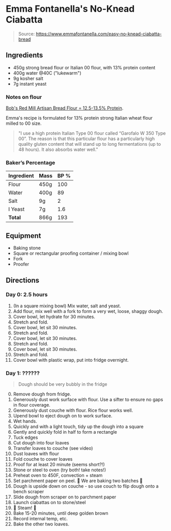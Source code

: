 # Emma Fontanella's No-Knead Ciabatta

> Source: https://www.emmafontanella.com/easy-no-knead-ciabatta-bread

## Ingredients

- 450g strong bread flour or Italian 00 flour, with 13% protein content
- 400g water @40C ("lukewarm")
- 9g kosher salt
- 7g instant yeast

### Notes on flour

[Bob's Red Mill Artisan Bread Flour = 12.5-13.5% Protein](https://support.bobsredmill.com/hc/en-us/articles/26292220612115-What-is-the-protein-content-of-your-flour).

Emma's recipe is formulated for 13% protein strong Italian wheat flour milled to 00 size. 

> "I use a high protein Italian Type 00 flour called “Garofalo W 350 Type 00”. The reason is that this particular flour has a particularly high quality gluten content that will stand up to long fermentations (up to 48 hours). It also absorbs water well."

### Baker’s Percentage

| Ingredient | Mass    | BP %  |
| ---------- | ------- | ----- |
| Flour      | 450g    | 100   |
| Water      | 400g    | 89    |
| Salt       | 9g      | 2     |
| I Yeast    | 7g      | 1.6   |
| **Total**  | 866g    | 193   |

## Equipment

- Baking stone
- Square or rectangular proofing container / mixing bowl
- Fork
- Proofer

## Directions

### Day 0: 2.5 hours

1. (In a square mixing bowl) Mix water, salt and yeast. 
2. Add flour, mix well with a fork to form a very wet, loose, shaggy dough. 
3. Cover bowl, let hydrate for 30 minutes.
4. Stretch and fold.
5. Cover bowl, let sit 30 minutes.
6. Stretch and fold.
7. Cover bowl, let sit 30 minutes.
8. Stretch and fold.
9. Cover bowl, let sit 30 minutes.
10. Stretch and fold.
11. Cover bowl with plastic wrap, put into fridge overnight.

### Day 1: ??????

> Dough should be very bubbly in the fridge

0. Remove dough from fridge.
1. Generously dust work surface with flour. Use a sifter to ensure no gaps in flour coverage.
2. Generously dust couche with flour. Rice flour works well. 
3. Upend bowl to eject dough on to work surface.
4. Wet hands.
5. Quickly and with a light touch, tidy up the dough into a square
6. Gently and quickly fold in half to form a rectangle
7. Tuck edges
8. Cut dough into four loaves
9. Transfer loaves to couche (see video)
10. Dust loaves with flour
11. Fold couche to cover loaves
12. Proof for at least 20 minute (seems short?!)
13. Stone or steel to oven (try both! take notes!)
14. Preheat oven to 450F, convection + steam
15. Set parchment paper on peel. 🚨 We are baking two batches 🚨
16. Dough is upside down on couche - so use couch to flip dough onto a bench scraper
17. Slide dough from scraper on to parchment paper
18. Launch ciabattas on to stone/steel
19. 🚨 Steam! 🚨
20. Bake 15-20 minutes, until deep golden brown
21. Record internal temp, etc.
22. Bake the other two loaves.
